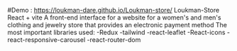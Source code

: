 #Demo : https://loukman-dare.github.io/Loukman-store/
Loukman-Store
React + vite 
A front-end interface for a website for a women's and men's clothing and jewelry store that provides an electronic payment method
The most important libraries used:
-Redux
-tailwind
-react-leaflet
-React-icons
-react-responsive-carousel
-react-router-dom